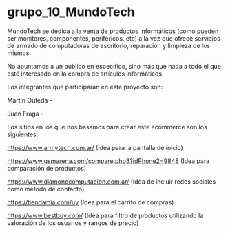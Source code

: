 # grupo_10_MundoTech

MundoTech se dedica a la venta de productos informáticos (como pueden ser monitores, componentes, periféricos, etc) a la vez que ofrece servicios de armado de computadoras de escritorio, reparación y limpieza de los mismos.

No apuntamos a un público en específico, sino más que nada a todo el que esté interesado en la compra de artículos informáticos.

Los integrantes que participaran en este proyecto son:

Martin Outeda - 

Juan Fraga - 

Los sitios en los que nos basamos para crear este ecommerce son los siguientes:

https://www.armytech.com.ar/ (Idea para la pantalla de inicio)

https://www.gsmarena.com/compare.php3?idPhone2=9848 (Idea para comparación de productos)

https://www.diamondcomputacion.com.ar/ (Idea de incluir redes sociales como método de contacto)

https://tiendamia.com/uy (Idea para el carrito de compras)

https://www.bestbuy.com/ (Idea para filtro de productos utilizando la valoración de los usuarios y rangos de precio)

